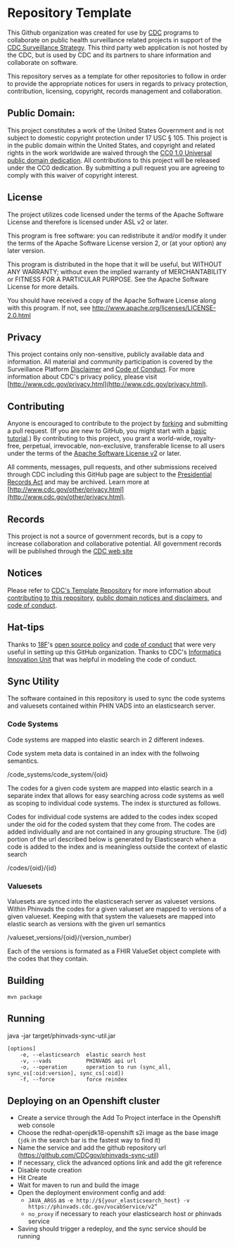 # Repository Template
This Github organization was created for use by [CDC](http://www.cdc.gov) programs to collaborate on public health surveillance related projects in support of the [CDC Surveillance Strategy](http://www.cdc.gov/surveillance). This third party web application is not hosted by the CDC, but is used by CDC and its partners to share information and collaborate on software.

This repository serves as a template for other repositories to follow in order to provide the appropriate notices for users in regards to privacy protection, contribution, licensing, copyright, records management and collaboration.


## Public Domain:
This project constitutes a work of the United States Government and is not subject to domestic copyright protection under 17 USC § 105. This project is in the public domain within the United States, and copyright and related rights in
the work worldwide are waived through the [CC0 1.0 Universal public domain dedication](https://creativecommons.org/publicdomain/zero/1.0/). All contributions
to this project will be released under the CC0 dedication. By submitting a pull request you are agreeing
to comply with this waiver of copyright interest.

## License
The project utilizes code licensed under the terms of the Apache Software License and therefore is licensed under ASL v2 or later.

This program is free software: you can redistribute it and/or modify it under the terms of the Apache Software License version 2, or (at your option) any later version.

This program is distributed in the hope that it will be useful, but WITHOUT ANY WARRANTY; without even the implied warranty of MERCHANTABILITY or FITNESS FOR A PARTICULAR PURPOSE. See the Apache Software License for more details.

You should have received a copy of the Apache Software License along with this program. If not, see http://www.apache.org/licenses/LICENSE-2.0.html

## Privacy
This project contains only non-sensitive, publicly available data and information. All material and community participation is covered by the Surveillance Platform [Disclaimer](https://github.com/CDCgov/template/blob/master/DISCLAIMER.md) and [Code of Conduct](https://github.com/CDCgov/template/blob/master/code-of-conduct.md). For more information about CDC's privacy policy, please visit [http://www.cdc.gov/privacy.html](http://www.cdc.gov/privacy.html).

## Contributing
Anyone is encouraged to contribute to the project by [forking](https://help.github.com/articles/fork-a-repo) and submitting a pull request. (If you are new to GitHub, you might start with a [basic tutorial](https://help.github.com/articles/set-up-git).)
By contributing to this project, you grant a world-wide, royalty-free, perpetual, irrevocable, non-exclusive, transferable license to all users under the terms of the [Apache Software License v2](http://www.apache.org/licenses/LICENSE-2.0.html) or later.

All comments, messages, pull requests, and other submissions received through CDC including this GitHub page are subject to the [Presidential Records Act](http://www.archives.gov/about/laws/presidential-records.html) and may be archived. Learn more at [http://www.cdc.gov/other/privacy.html](http://www.cdc.gov/other/privacy.html).

## Records
This project is not a source of government records, but is a copy to increase collaboration and collaborative potential. All government records will be published through the [CDC web site](http://www.cdc.gov.)

## Notices
Please refer to [CDC's Template Repository](https://github.com/CDCgov/template) for more information about [contributing to this repository](https://github.com/CDCgov/template/blob/master/CONTRIBUTING.md), [public domain notices and disclaimers](https://github.com/CDCgov/template/blob/master/DISCLAIMER.md), and [code of conduct](https://github.com/CDCgov/template/blob/master/code-of-conduct.md).

## Hat-tips
Thanks to [18F](https://18f.gsa.gov/)'s [open source policy](https://github.com/18F/open-source-policy) and [code of conduct](https://github.com/CDCgov/code-of-conduct/blob/master/code-of-conduct.md) that were very useful in setting up this GitHub organization. Thanks to CDC's [Informatics Innovation Unit](https://www.phiresearchlab.org/index.php/code-of-conduct/) that was helpful in modeling the code of conduct.

## Sync Utility
The software contained in this repository is used to sync the code systems and valuesets contained within PHIN VADS into an elasticsearch server.

### Code Systems
Code systems are mapped into elastic search in 2 different indexes.

Code system meta data is contained in an index with the follwoing semantics.

/code_systems/code_system/{oid}

The codes for a given code system are mapped into elastic search in a separate index that allows for easy searching across code systems as well as scoping to individual code systems.  The index is sturctured as follows.

Codes for individual code systems are added to the codes index scoped under the oid for the coded system that they come from.  The codes are added individually and are not contained in any grouping structure.  The {id} portion of the url described below is generated by Elasticsearch when a code is added to the index and is meaningless outside the context of elastic search

/codes/{oid}/{id}

### Valuesets

Valuesets are synced into the elasticserach server as valueset versions.  Within Phinvads the codes for a given valueset are mapped to versions of a given valueset.  Keeping with that system the valuesets are mapped into elastic search as versions with the given url semantics

 /valueset_versions/{oid}/{version_number}

Each of the versions is formated as a FHIR ValueSet object complete with the codes that they contain.


## Building
```
mvn package
```


## Running
java -jar target/phinvads-sync-util.jar

```
[options]
    -e, --elasticsearch  elastic search host
    -v, --vads           PHINVADS api url
    -o, --operation      operation to run (sync_all, sync_vs[:oid:version], sync_cs[:oid])
    -f, --force          force reindex
```

## Deploying on an Openshift cluster
* Create a service through the Add To Project interface in the Openshift web console
* Choose the redhat-openjdk18-openshift s2i image as the base image (`jdk` in the search bar is the fastest way to find it)
* Name the service and add the github repository url (https://github.com/CDCgov/phinvads-sync-util)
* If necessary, click the advanced options link and add the git reference 
* Disable route creation
* Hit Create
* Wait for maven to run and build the image
* Open the deployment environment config and add:
    * `JAVA_ARGS` as `-e http://${your_elasticsearch_host} -v https://phinvads.cdc.gov/vocabService/v2”`
    * `no_proxy` if necessary to reach your elasticsearch host or phinvads service
* Saving should trigger a redeploy, and the sync service should be running